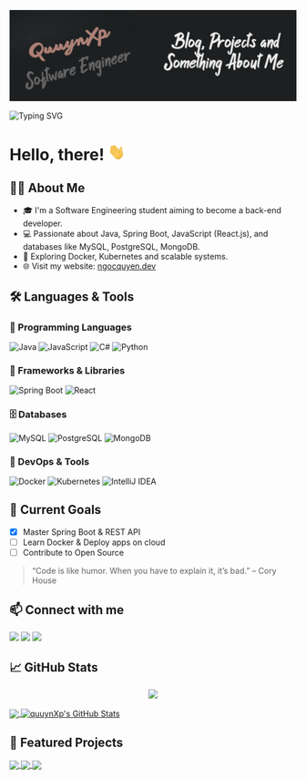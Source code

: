 [![Header](https://raw.githubusercontent.com/quuynXp/quuynXp/main/readme_header.png "Header")](https://ngocquyen.dev/)

![Typing SVG](https://readme-typing-svg.herokuapp.com/?lines=Welcome+to+my+GitHub!;I+love+Java+and+Spring+Boot❤️;&center=true&size=24)

# Hello, there! <img src="https://raw.githubusercontent.com/quuynXp/quuynXp/main/wave.gif" width="30px" height="30px" />

## 🙋‍♂️ About Me

- 🎓 I'm a Software Engineering student aiming to become a back-end developer.
- 💻 Passionate about Java, Spring Boot, JavaScript (React.js), and databases like MySQL, PostgreSQL, MongoDB.
- 🐳 Exploring Docker, Kubernetes and scalable systems.
- 🌐 Visit my website: [ngocquyen.dev](https://ngocquyen.dev/)


## 🛠️ Languages & Tools

### 🚀 Programming Languages
![Java](https://img.shields.io/badge/Java-ED8B00?style=flat&logo=java&logoColor=white)
![JavaScript](https://img.shields.io/badge/JavaScript-F7DF1E?style=flat&logo=javascript&logoColor=black)
![C#](https://img.shields.io/badge/C%23-239120?style=flat&logo=c-sharp&logoColor=white)
![Python](https://img.shields.io/badge/Python-3776AB?style=flat&logo=python&logoColor=white)

### 🧰 Frameworks & Libraries
![Spring Boot](https://img.shields.io/badge/Spring_Boot-6DB33F?style=flat&logo=spring-boot&logoColor=white)
![React](https://img.shields.io/badge/React-20232A?style=flat&logo=react&logoColor=61DAFB)

### 🗄️ Databases
![MySQL](https://img.shields.io/badge/MySQL-4479A1?style=flat&logo=mysql&logoColor=white)
![PostgreSQL](https://img.shields.io/badge/PostgreSQL-336791?style=flat&logo=postgresql&logoColor=white)
![MongoDB](https://img.shields.io/badge/MongoDB-4EA94B?style=flat&logo=mongodb&logoColor=white)

### 🐳 DevOps & Tools
![Docker](https://img.shields.io/badge/Docker-2496ED?style=flat&logo=docker&logoColor=white)
![Kubernetes](https://img.shields.io/badge/Kubernetes-326CE5?style=flat&logo=kubernetes&logoColor=white)
![IntelliJ IDEA](https://img.shields.io/badge/IDE-IntelliJ_IDEA-000000?style=flat&logo=intellij-idea&logoColor=white)

## 📌 Current Goals
- [x] Master Spring Boot & REST API
- [ ] Learn Docker & Deploy apps on cloud
- [ ] Contribute to Open Source

> “Code is like humor. When you have to explain it, it’s bad.” – Cory House

## 📫 Connect with me

<p align="left">
  <a href="https://github.com/quuynXp"><img src="https://img.shields.io/badge/GitHub-100000?style=flat&logo=github&logoColor=white" /></a>
  <a href="https://www.facebook.com/n.quyen19.24vtmp"><img src="https://img.shields.io/badge/Facebook-1877F2?style=flat&logo=facebook&logoColor=white" /></a>
  <a href="mailto:quyen10924@gmail.com"><img src="https://img.shields.io/badge/Gmail-D14836?style=flat&logo=gmail&logoColor=white" /></a>
</p>


## &#x1f4c8; GitHub Stats
<p align="center">
  <img src="https://github-profile-trophy.vercel.app/?username=quuynXp&theme=onedark&margin-w=10&row=2&column=3" />
</p>

<a href="https://github.com/quuynXp/quuynXp">
  <img align="center" src="https://github-readme-stats.vercel.app/api/top-langs/?username=quuynXp&title_color=ffffff&text_color=c9cacc&icon_color=2bbc8a&bg_color=1d1f21&langs_count=3" />
</a>

<a href="https://github.com/quuynXp/quuynXp">
  <img align="center" src="https://github-readme-stats.vercel.app/api?username=quuynXp&show_icons=true&line_height=27&count_private=true&title_color=ffffff&text_color=c9cacc&icon_color=2bbc8a&bg_color=1d1f21" alt="quuynXp's GitHub Stats" />
</a>

## 📌 Featured Projects

<a href="https://github.com/quuynXp/Restaurant_Korean">
  <img align="center" src="https://github-readme-stats.vercel.app/api/pin/?username=quuynXp&repo=Restaurant_Korean&theme=tokyonight" />
</a>

<a href="https://github.com/quuynXp/Web_Fashion">
  <img align="center" src="https://github-readme-stats.vercel.app/api/pin/?username=quuynXp&repo=Web_Fashion&theme=tokyonight" />
</a>

<a href="https://github.com/HuyNovie/doanwebsite">
  <img align="center" src="https://github-readme-stats.vercel.app/api/pin/?username=HuyNovie&repo=doanwebsite&theme=tokyonight" />
</a>
